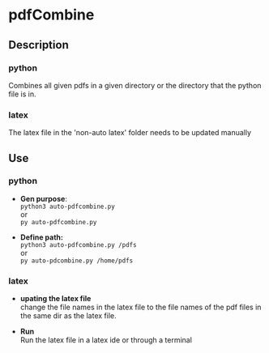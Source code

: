 # pdfCombine

## Description
### python
Combines all given pdfs in a given directory or the directory that the python file is in. 

### latex
The latex file in the 'non-auto latex' folder needs to be updated manually

## Use
### python
- __Gen purpose__: \
 ```python3 auto-pdfcombine.py```\
 or\
 ```py auto-pdfcombine.py```
 
- **Define path:**\
 ```python3 auto-pdfcombine.py /pdfs```\
 or \
 ```py auto-pdcombine.py /home/pdfs```

### latex
- __upating the latex file__\
change the file names in the latex file to the file names of the pdf files in the same dir as the latex file.

- __Run__\
Run the latex file in a latex ide or through a terminal
